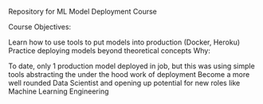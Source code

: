 Repository for ML Model Deployment Course

Course Objectives:

Learn how to use tools to put models into production (Docker, Heroku)
Practice deploying models beyond theoretical concepts
Why:

To date, only 1 production model deployed in job, but this was using simple tools abstracting the under the hood work of deployment
Become a more well rounded Data Scientist and opening up potential for new roles like Machine Learning Engineering
